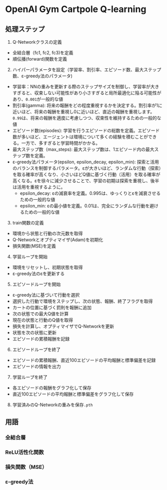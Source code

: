 # OpenAI Gym Cartpole Q-learning

## 処理ステップ
1. Q-Networkクラスの定義
- 全結合層（fc1, fc2, fc3)を定義
- 順伝播(forward)関数を定義

2. ハイパーパラメータを設定（学習率、割引率、エピソード数、最大ステップ数、ε-greedy法のパラメータ)
- 学習率：NNの重みを更新する際のステップサイズを制御し、学習率が大きすぎると、収束しない可能性があり小さすぎると局所最適化に陥る可能性があり、`0.001`が一般的な値
- 割引率(gamma): 将来の報酬をどの程度重視するかを決定する。割引率が1に近いほど、将来の報酬を重視し0に近いほど、直近の報酬を重視します。`0.99`は、将来の報酬を適度に考慮しつつ、収束性を維持するための一般的な値
- エピソード数(episodes): 学習を行うエピソードの総数を定義。エピソード数が多いほど、エージェントは環境について多くの経験を積むことができる。一方で、多すぎると学習時間がかかる。
- 最大ステップ数（max_steps): 最大ステップ数は、1エピソード内の最大ステップ数を定義。
- ε-greedy法パラメータ(epsilon, epsilon_decay, epsilon_min): 探索と活用のバランスを制御するパラメータ。εが大きいほど、ランダムな行動（探索）を取る確率が高くなり、小さいほどQ値に基づく行動（活用）を取る確率が高くなる。εを徐々に減少させることで、学習の初期は探索を重視し、後半は活用を重視するように。
    - epsilon_decay: εの減衰率を定義。0.995は、ゆっくりとεを減衰させるための一般的な値
    - epsilon_min: εの最小値を定義。0.01は、完全にランダムな行動を避けるための一般的な値

3. train関数の定義
- 環境から状態と行動の次元数を取得
- Q-Networkとオプティマイザ(Adam)を初期化
- 損失関数(MSE)を定義

4. 学習ループを開始
- 環境をリセットし、初期状態を取得
- ε-greedy法のεを更新する

5. エピソードループを開始
- ε-greedy法に基づいて行動を選択
- 選択した行動で環境をステップし、次の状態、報酬、終了フラグを取得
- カートの位置に基づく罰則を報酬に追加
- 次の状態での最大Q値を計算
- 現在の状態と行動のQ値を取得
- 損失を計算し、オプティマイザでQ-Networkを更新
- 状態を次の状態に更新
- エピソードの累積報酬を記録

6. エピソードループを終了
- エピソードの累積報酬、直近100エピソードの平均報酬と標準偏差を記録
- エピソードの情報を出力

7. 学習ループを終了
- 各エピソードの報酬をグラフ化して保存
- 直近100エピソードの平均報酬と標準偏差をグラフ化して保存

8. 学習済みのQ-Networkの重みを保存`.pth`


## 用語
### 全結合層
### ReLU活性化関数
### 損失関数（MSE）
### ε-greedy法
